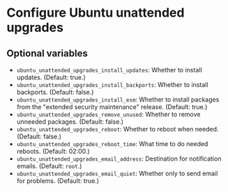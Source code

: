 # Configure Ubuntu unattended upgrades
## Optional variables
* `ubuntu_unattended_upgrades_install_updates`: Whether to install updates.
  (Default: true.)
* `ubuntu_unattended_upgrades_install_backports`: Whether to install backports.
  (Default: false.)
* `ubuntu_unattended_upgrades_install_esm`: Whether to install packages from the
  "extended security maintenance" release. (Default: true.)
* `ubuntu_unattended_upgrades_remove_unused`: Whether to remove unneeded
  packages. (Default: false.)
* `ubuntu_unattended_upgrades_reboot`: Whether to reboot when needed. (Default:
  false.)
* `ubuntu_unattended_upgrades_reboot_time`: What time to do needed reboots.
  (Default: 02:00.)
* `ubuntu_unattended_upgrades_email_address`: Destination for notification
  emails. (Default: `root`.)
* `ubuntu_unattended_upgrades_email_quiet`: Whether only to send email for
  problems. (Default: true.)
